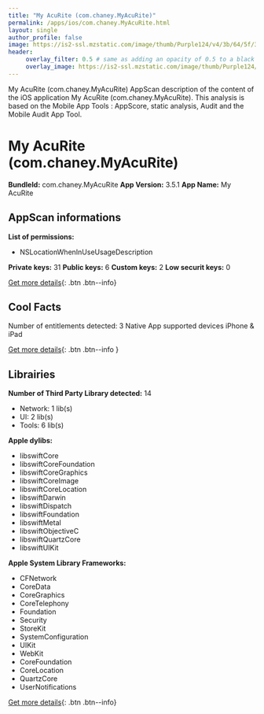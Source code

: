 ```yaml
---
title: "My AcuRite (com.chaney.MyAcuRite)"
permalink: /apps/ios/com.chaney.MyAcuRite.html
layout: single
author_profile: false
image: https://is2-ssl.mzstatic.com/image/thumb/Purple124/v4/3b/64/5f/3b645f3a-ec41-e967-a54c-a3359c952b55/AppIcon-0-0-1x_U007emarketing-0-0-0-6-0-0-sRGB-0-0-0-GLES2_U002c0-512MB-85-220-0-0.png/512x512bb.jpg
header: 
     overlay_filter: 0.5 # same as adding an opacity of 0.5 to a black background
     overlay_image: https://is2-ssl.mzstatic.com/image/thumb/Purple124/v4/3b/64/5f/3b645f3a-ec41-e967-a54c-a3359c952b55/AppIcon-0-0-1x_U007emarketing-0-0-0-6-0-0-sRGB-0-0-0-GLES2_U002c0-512MB-85-220-0-0.png/512x512bb.jpg
---
```

My AcuRite (com.chaney.MyAcuRite) AppScan description of the content of the iOS application My AcuRite (com.chaney.MyAcuRite). This analysis is based on the Mobile App Tools : AppScore, static analysis, Audit and the Mobile Audit App Tool.

# My AcuRite (com.chaney.MyAcuRite)

**BundleId:** com.chaney.MyAcuRite
**App Version:** 3.5.1
**App Name:** My AcuRite


## AppScan informations 

**List of permissions:** 
- NSLocationWhenInUseUsageDescription
  
  
**Private keys:** 31
**Public keys:** 6
**Custom keys:** 2
**Low securit keys:** 0
  
[Get more details](/pricing.html){: .btn .btn--info}

## Cool Facts

Number of entitlements detected: 3
Native App
supported devices iPhone & iPad
  
[Get more details](/pricing.html){: .btn .btn--info }

## Librairies 
**Number of Third Party Library detected:** 14
- Network: 1 lib(s)
- UI: 2 lib(s)
- Tools: 6 lib(s)


**Apple dylibs:**
- libswiftCore
- libswiftCoreFoundation
- libswiftCoreGraphics
- libswiftCoreImage
- libswiftCoreLocation
- libswiftDarwin
- libswiftDispatch
- libswiftFoundation
- libswiftMetal
- libswiftObjectiveC
- libswiftQuartzCore
- libswiftUIKit


**Apple System Library Frameworks:**
- CFNetwork
- CoreData
- CoreGraphics
- CoreTelephony
- Foundation
- Security
- StoreKit
- SystemConfiguration
- UIKit
- WebKit
- CoreFoundation
- CoreLocation
- QuartzCore
- UserNotifications


  
[Get more details](/pricing.html){: .btn .btn--info}

